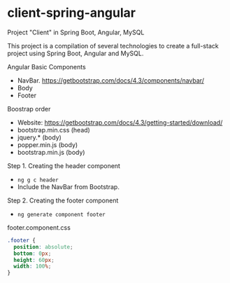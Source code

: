 # client-spring-angular
Project "Client" in Spring Boot, Angular, MySQL


This project is a compilation of several technologies to create a full-stack project using Spring Boot, Angular and MySQL.


Angular Basic Components
- NavBar. https://getbootstrap.com/docs/4.3/components/navbar/
- Body
- Footer


Boostrap order
- Website: https://getbootstrap.com/docs/4.3/getting-started/download/
- bootstrap.min.css (head)
- jquery.* (body)
- popper.min.js (body)
- bootstrap.min.js (body)

Step 1. Creating the header component
- `ng g c header`
- Include the NavBar from Bootstrap.

Step 2. Creating the footer component
- `ng generate component footer`

footer.component.css
``` css
.footer {
  position: absolute;
  bottom: 0px;
  height: 60px;
  width: 100%;
}
```




